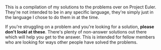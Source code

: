 This is a compilation of my solutions to the problems over on Project Euler.
They're not intended to be in any specific language, they're simply just in the language I chose to do them in at the time. 

If you're struggling on a problem and you're looking for a solution, **please don't lookl at these**. There's plenty of non-answer solutions out there which will help you get to the answer. This is intended for fellow members who are looking for ways other people have solved the problems. 
